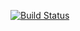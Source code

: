 [![Build Status](https://travis-ci.org/tdunn891/django-ecommerce.svg?branch=master)](https://travis-ci.org/tdunn891/django-ecommerce)
